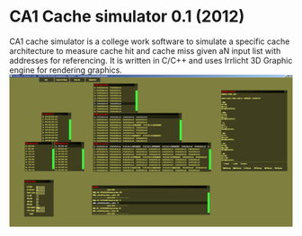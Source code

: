# CA1 Cache simulator 0.1 (2012)
CA1 cache simulator is a college work software to simulate a specific cache architecture to measure cache hit and cache miss given aN input list with addresses for referencing. It is written in C/C++ and uses Irrlicht 3D Graphic engine for rendering graphics.
![alt tag](https://github.com/AramisHM/CA1-Cache-Simulator/blob/master/docs/dev-photos/simulador-final.PNG)
